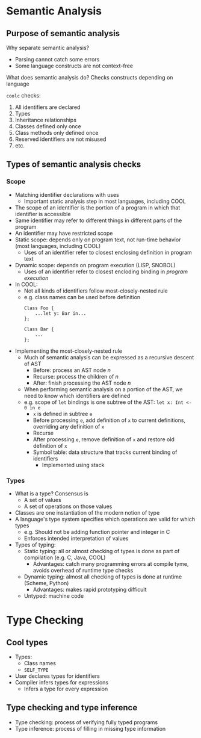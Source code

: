 # Semantic Analysis

## Purpose of semantic analysis

Why separate semantic analysis?

* Parsing cannot catch some errors
* Some language constructs are not context-free

What does semantic analysis do? Checks constructs depending on language

`coolc` checks:

1. All identifiers are declared
2. Types
3. Inheritance relationships
4. Classes defined only once
5. Class methods only defined once
6. Reserved identifiers are not misused
7. etc.

## Types of semantic analysis checks

### Scope

* Matching identifier declarations with uses
    - Important static analysis step in most languages, including COOL
* The scope of an identifier is the portion of a program in which that identifier is accessible
* Same identifier may refer to different things in different parts of the program
* An identifier may have restricted scope
* Static scope: depends only on program text, not run-time behavior (most languages, including COOL)
    - Uses of an identifier refer to closest enclosing definition in program text
* Dynamic scope: depends on program execution (LISP, SNOBOL)
    - Uses of an identifier refer to closest encloding binding in *program execution*
* In COOL:
    - Not all kinds of identifiers follow most-closely-nested rule
    - e.g. class names can be used before definition
        ```cool
        Class Foo {
            ...let y: Bar in...
        };

        Class Bar {
            ...
        };
        ```
* Implementing the most-closely-nested rule
    - Much of semantic analysis can be expressed as a recursive descent of AST
        - Before: process an AST node *n*
        - Recurse: process the children of *n*
        - After: finish processing the AST node *n*
    - When performing semantic analysis on a portion of the AST, we need to know which identifiers are defined
    - e.g. scope of `let` bindings is one subtree of the AST: `let x: Int <- 0 in e`
        - `x` is defined in subtree `e`
        - Before processing `e`, add definition of `x` to current definitions, overriding any definition of `x`
        - Recurse
        - After processing `e`, remove definition of `x` and restore old definition of `x`
        - Symbol table: data structure that tracks current binding of identifiers
            - Implemented using stack

### Types

* What is a type? Consensus is
    - A set of values
    - A set of operations on those values
* Classes are one instantiation of the modern notion of type
* A language's type system specifies which operations are valid for which types
    - e.g. Should not be adding function pointer and integer in C
    - Enforces intended interpretation of values
* Types of typing:
    - Static typing: all or almost checking of types is done as part of compilation (e.g. C, Java, COOL)
        - Advantages: catch many programming errors at compile tyme, avoids overhead of runtime type checks
    - Dynamic typing: almost all checking of types is done at runtime (Scheme, Python)
        - Advantages: makes rapid prototyping difficult
    - Untyped: machine code

# Type Checking

## Cool types

* Types: 
    - Class names
    - `SELF_TYPE`
* User declares types for identifiers
* Compiler infers types for expressions
    - Infers a type for every expression

## Type checking and type inference

* Type checking: process of verifying fully typed programs
* Type inference: process of filling in missing type information